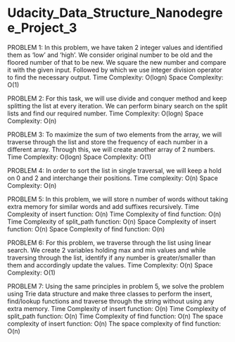 # Udacity_Data_Structure_Nanodegree_Project_3
PROBLEM 1: 
In this problem, we have taken 2 integer values and identified them as ‘low’ and ‘high’. We consider original number to be old and the floored number of that to be new. We square the new number and compare it with the given input. Followed by which we use integer division operator to find the necessary output. 
Time Complexity: O(logn) 
Space Complexity: O(1)

PROBLEM 2: 
For this task, we will use divide and conquer method and keep splitting the list at every iteration. We can perform binary search on the split lists and find our required number.
Time Complexity: O(logn) 
Space Complexity: O(n)

PROBLEM 3: 
To maximize the sum of two elements from the array, we will traverse through the list and store the frequency of each number in a different array. Through this, we will create another array of 2 numbers. 
Time Complexity: O(logn) 
Space Complexity: O(1)

PROBLEM 4: In order to sort the list in single traversal, we will keep a hold on 0 and 2 and interchange their positions. 
Time complexity: O(n) 
Space Complexity: O(n)

PROBLEM 5: In this problem, we will store n number of words without taking extra memory for similar words and add suffixes recursively. 
Time Complexity of insert function: O(n) 
Time Complexity of find function: O(n) 
Time Complexity of split_path function: O(n) 
Space Complexity of insert function: O(n) 
Space Complexity of find function: O(n)

PROBLEM 6: For this problem, we traverse through the list using linear search. We create 2 variables holding max and min values and while traversing through the list, identify if any number is greater/smaller than them and accordingly update the values.
Time Complexity: O(n) 
Space Complexity: O(1)

PROBLEM 7: Using the same principles in problem 5, we solve the problem using Trie data structure and make three classes to perform the insert, find/lookup functions and traverse through the string without using any extra memory. 
Time Complexity of insert function: O(n) 
Time Complexity of split_path function: O(n) 
Time Complexity of find function: O(n) 
The space complexity of insert function: O(n) 
The space complexity of find function: O(n)
